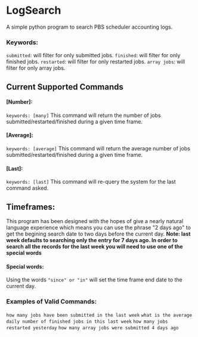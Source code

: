 # LogSearch
A simple python program to search PBS scheduler accounting logs.

### Keywords:
`submitted`: will filter for only submitted jobs.
`finished`: will filter for only finished jobs.
`restarted`: will filter for only restarted jobs.
`array jobs`: will filter for only array jobs.

## Current Supported Commands
#### [Number]:
`keywords: [many]`
This command will return the number of jobs submitted/restarted/finished during a given time frame.

#### [Average]:
`keywords: [average]`
This command will return the average number of jobs submitted/restarted/finished during a given time frame.

#### [Last]:
`keywords: [last]`
This command will re-query the system for the last command asked.

## Timeframes:
This program has been designed with the hopes of give a nearly natural language experience which means you can use the phrase "2 days ago" to get the begining search date to two days before the current day.
**Note: last week defaults to searching only the entry for 7 days ago. In order to search all the records for the last week you will need to use one of the special words**  


#### Special words:
Using the words `"since" or "in"` will set the time frame end date to the current day.

### Examples of Valid Commands:
`how many jobs have been submitted in the last week`
`what is the average daily number of finished jobs in this last week`
`how many jobs restarted yesterday`
`how many array jobs were submitted 4 days ago`